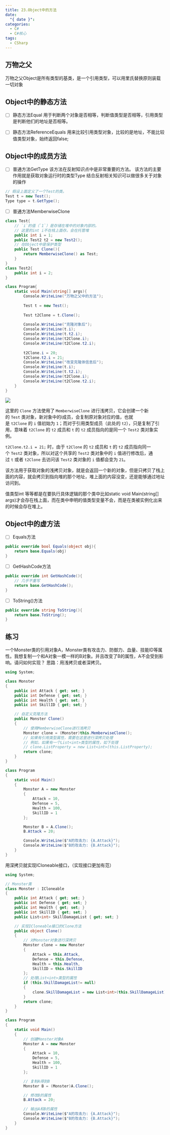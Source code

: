 ```yaml
---
title: 23.Object中的方法
date:
  "{ date }": 
categories:
  - C#
  - C#核心
tags:
  - CSharp
---
```


## 万物之父
万物之父Object是所有类型的基类，是一个引用类型，可以用里氏替换原则装载一切对象
## Object中的静态方法
- [ ] 静态方法Equal
 用于判断两个对象是否相等，判断值类型是否相等，引用类型是判断他们的地址是否相等。

- [ ] 静态方法ReferenceEquals
用来比较引用类型对象，比较的是地址，不能比较值类型对象，始终返回false;
## Object中的成员方法
- [ ] 普通方法GetType
该方法在反射知识点中是非常重要的方法。
该方法的主要作用就是获取对象运行时的类型Type
结合反射相关知识可以做很多关于对象的操作
```C#
// 假设上面定义了一个Test的类。
Test t = new Test();
Type type = t.GetType();
```
- [ ] 普通方法MemberwiseClone
```C#
class Test{ 
	// `i`的值（`1`）是存储在堆中的对象内部的。
	// 这里的int i不在栈上面存。会在托管堆
	public int i = 1;
	public Test2 t2 = new Test2();
	// 在Object中是保护类型
	public Test Clone(){
		return MemberwiseClone() as Test;
	}
}
class Test2{
	public int i = 2;
}

class Program{
	static void Main(string[] args){ 
		Console.WriteLine("万物之父中的方法");
		
		Test t = new Test();
		
		Test t2Clone = t.Clone();
		
		Console.WriteLine("克隆对象后");
		Console.WriteLine(t.i);
		Console.WriteLine(t.t2.i);
		Console.WriteLine(t2Clone.i);
		Console.WriteLine(t2Clone.t2.i);
	
		t2Clone.i = 20;
		t2Clone.t2.i = 21;
		Console.WriteLine("改变克隆体信息后");
		Console.WriteLine(t.i);
		Console.WriteLine(t.t2.i);
		Console.WriteLine(t2Clone.i);
		Console.WriteLine(t2Clone.t2.i);
	}
}
```
![](../../../img/beishang20241220203210807.png)


这里的 `Clone` 方法使用了 `MemberwiseClone` 进行浅拷贝，它会创建一个新的 `Test` 类对象，新对象中的i成员，会复制原对象对应的值，也就是 `t2Clone` 的 `i` 值初始为 `1`；而对于引用类型成员（此处的 `t2`），只是复制了引用，意味着 `t2Clone` 的 `t2` 成员和 `t` 的 `t2` 成员指向的是同一个 `Test2` 类对象实例。

`t2Clone.t2.i = 21;` 时，由于 `t2Clone` 的 `t2` 成员和 `t` 的 `t2` 成员指向同一个 `Test2` 类对象，所以对这个共享的 `Test2` 类对象中的 `i` 值进行修改后，通过 `t` 或者 `t2Clone` 去访问该 `Test2` 类对象的 `i` 值都会变为 `21`。

该方法用于获取对象的浅拷贝对象，就是会返回一个新的对象，但是只拷贝了栈上面的内容，就会拷贝到指向堆的那个地址，堆上面的内容没变，还是能够通过地址访问到。

值类型int 等等都是在要执行具体逻辑的那个类中比如static void Main(string\[] args)才会存在栈上面，而在类中申明的值类型变量不会，而是在类被实例化出来的时候会存在堆上。
## Object中的虚方法

- [ ] Equals方法
```C#
public override bool Equals(object obj){ 
	return base.Equals(obj)
}
```

- [ ] GetHashCode方法
```C#
public override int GetHashCode(){ 
	// 几乎不重写
	return base.GetHashCode();
}
```

- [ ] ToString()方法
```C#
public override string ToString(){
	return base.ToString();
}
```

## 练习
一个Monster类的引用对象A，Monster类有攻击力、防御力、血量、技能ID等属性。我想复制一个和A对象一模一样的B对象。并且改变了B的属性，A不会受到影响。请问如何实现？
思路：用浅拷贝或者深拷贝。
```C#
using System;

class Monster
{
    public int Attack { get; set; }
    public int Defense { get; set; }
    public int Health { get; set; }
    public int SkillID { get; set; }

    // 自定义克隆方法
    public Monster Clone()
    {
        // 使用MemberwiseClone进行浅拷贝
        Monster clone = (Monster)this.MemberwiseClone();
        // 如果有引用类型属性，需要在这里进行深拷贝处理
        // 例如，如果有一个List<int>类型的属性，如下处理
        // clone.ListProperty = new List<int>(this.ListProperty);
        return clone;
    }
}

class Program
{
    static void Main()
    {
        Monster A = new Monster
        {
            Attack = 10,
            Defense = 5,
            Health = 100,
            SkillID = 1
        };

        Monster B = A.Clone();
        B.Attack = 20;

        Console.WriteLine($"A的攻击力: {A.Attack}");
        Console.WriteLine($"B的攻击力: {B.Attack}");
    }
}
```


用深拷贝就实现ICloneable接口，（实现接口更加有范）
```C#
using System;

// Monster类
class Monster : ICloneable
{
    public int Attack { get; set; }
    public int Defense { get; set; }
    public int Health { get; set; }
    public int SkillID { get; set; }
    public List<int> SkillDamageList { get; set; }

    // 实现ICloneable接口的Clone方法
    public object Clone()
    {
        // 对Monster对象进行深拷贝
        Monster clone = new Monster
        {
            Attack = this.Attack,
            Defense = this.Defense,
            Health = this.Health,
            SkillID = this.SkillID
        };
        // 处理List<int>类型的属性
        if (this.SkillDamageList!= null)
        {
            clone.SkillDamageList = new List<int>(this.SkillDamageList);
        }
        return clone;
    }
}

class Program
{
    static void Main()
    {
        // 创建Monster对象A
        Monster A = new Monster
        {
            Attack = 10,
            Defense = 5,
            Health = 100,
            SkillID = 1
        };

        // 复制A得到B
        Monster B = (Monster)A.Clone();

        // 修改B的属性
        B.Attack = 20;

        // 输出A和B的属性
        Console.WriteLine($"A的攻击力: {A.Attack}");
        Console.WriteLine($"B的攻击力: {B.Attack}");
    }
}
```
